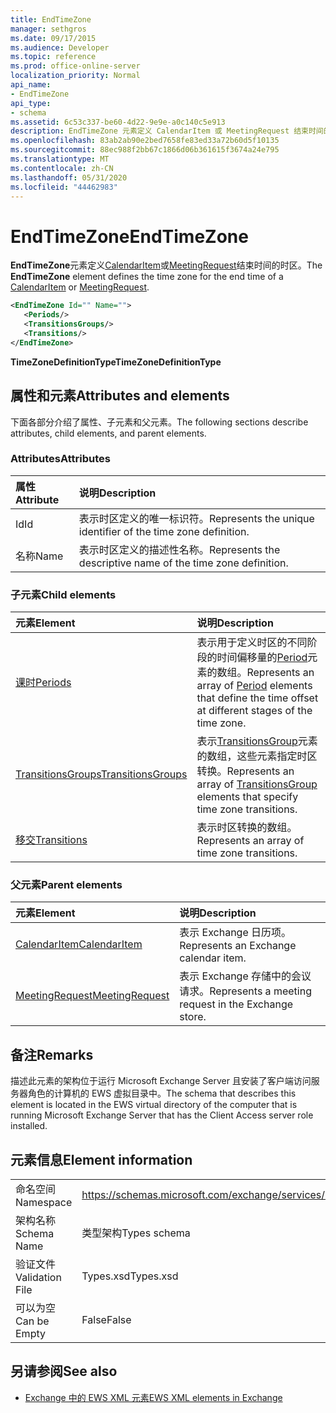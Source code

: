 ```yaml
---
title: EndTimeZone
manager: sethgros
ms.date: 09/17/2015
ms.audience: Developer
ms.topic: reference
ms.prod: office-online-server
localization_priority: Normal
api_name:
- EndTimeZone
api_type:
- schema
ms.assetid: 6c53c337-be60-4d22-9e9e-a0c140c5e913
description: EndTimeZone 元素定义 CalendarItem 或 MeetingRequest 结束时间的时区。
ms.openlocfilehash: 83ab2ab90e2bed7658fe83ed33a72b60d5f10135
ms.sourcegitcommit: 88ec988f2bb67c1866d06b361615f3674a24e795
ms.translationtype: MT
ms.contentlocale: zh-CN
ms.lasthandoff: 05/31/2020
ms.locfileid: "44462983"
---
```

# <a name="endtimezone"></a><span data-ttu-id="29a77-103">EndTimeZone</span><span class="sxs-lookup"><span data-stu-id="29a77-103">EndTimeZone</span></span>

<span data-ttu-id="29a77-104">**EndTimeZone**元素定义[CalendarItem](calendaritem.md)或[MeetingRequest](meetingrequest.md)结束时间的时区。</span><span class="sxs-lookup"><span data-stu-id="29a77-104">The **EndTimeZone** element defines the time zone for the end time of a [CalendarItem](calendaritem.md) or [MeetingRequest](meetingrequest.md).</span></span>
  
```xml
<EndTimeZone Id="" Name="">
   <Periods/>
   <TransitionsGroups/>
   <Transitions/>
</EndTimeZone>
```

 <span data-ttu-id="29a77-105">**TimeZoneDefinitionType**</span><span class="sxs-lookup"><span data-stu-id="29a77-105">**TimeZoneDefinitionType**</span></span>
## <a name="attributes-and-elements"></a><span data-ttu-id="29a77-106">属性和元素</span><span class="sxs-lookup"><span data-stu-id="29a77-106">Attributes and elements</span></span>

<span data-ttu-id="29a77-107">下面各部分介绍了属性、子元素和父元素。</span><span class="sxs-lookup"><span data-stu-id="29a77-107">The following sections describe attributes, child elements, and parent elements.</span></span>
  
### <a name="attributes"></a><span data-ttu-id="29a77-108">Attributes</span><span class="sxs-lookup"><span data-stu-id="29a77-108">Attributes</span></span>

|<span data-ttu-id="29a77-109">**属性**</span><span class="sxs-lookup"><span data-stu-id="29a77-109">**Attribute**</span></span>|<span data-ttu-id="29a77-110">**说明**</span><span class="sxs-lookup"><span data-stu-id="29a77-110">**Description**</span></span>|
|:-----|:-----|
|<span data-ttu-id="29a77-111">Id</span><span class="sxs-lookup"><span data-stu-id="29a77-111">Id</span></span>  <br/> |<span data-ttu-id="29a77-112">表示时区定义的唯一标识符。</span><span class="sxs-lookup"><span data-stu-id="29a77-112">Represents the unique identifier of the time zone definition.</span></span>  <br/> |
|<span data-ttu-id="29a77-113">名称</span><span class="sxs-lookup"><span data-stu-id="29a77-113">Name</span></span>  <br/> |<span data-ttu-id="29a77-114">表示时区定义的描述性名称。</span><span class="sxs-lookup"><span data-stu-id="29a77-114">Represents the descriptive name of the time zone definition.</span></span>  <br/> |
   
### <a name="child-elements"></a><span data-ttu-id="29a77-115">子元素</span><span class="sxs-lookup"><span data-stu-id="29a77-115">Child elements</span></span>

|<span data-ttu-id="29a77-116">**元素**</span><span class="sxs-lookup"><span data-stu-id="29a77-116">**Element**</span></span>|<span data-ttu-id="29a77-117">**说明**</span><span class="sxs-lookup"><span data-stu-id="29a77-117">**Description**</span></span>|
|:-----|:-----|
|[<span data-ttu-id="29a77-118">课时</span><span class="sxs-lookup"><span data-stu-id="29a77-118">Periods</span></span>](periods.md) <br/> |<span data-ttu-id="29a77-119">表示用于定义时区的不同阶段的时间偏移量的[Period](period.md)元素的数组。</span><span class="sxs-lookup"><span data-stu-id="29a77-119">Represents an array of [Period](period.md) elements that define the time offset at different stages of the time zone.</span></span>  <br/> |
|[<span data-ttu-id="29a77-120">TransitionsGroups</span><span class="sxs-lookup"><span data-stu-id="29a77-120">TransitionsGroups</span></span>](transitionsgroups.md) <br/> |<span data-ttu-id="29a77-121">表示[TransitionsGroup](transitionsgroup.md)元素的数组，这些元素指定时区转换。</span><span class="sxs-lookup"><span data-stu-id="29a77-121">Represents an array of [TransitionsGroup](transitionsgroup.md) elements that specify time zone transitions.</span></span>  <br/> |
|[<span data-ttu-id="29a77-122">移交</span><span class="sxs-lookup"><span data-stu-id="29a77-122">Transitions</span></span>](transitions.md) <br/> |<span data-ttu-id="29a77-123">表示时区转换的数组。</span><span class="sxs-lookup"><span data-stu-id="29a77-123">Represents an array of time zone transitions.</span></span>  <br/> |
   
### <a name="parent-elements"></a><span data-ttu-id="29a77-124">父元素</span><span class="sxs-lookup"><span data-stu-id="29a77-124">Parent elements</span></span>

|<span data-ttu-id="29a77-125">**元素**</span><span class="sxs-lookup"><span data-stu-id="29a77-125">**Element**</span></span>|<span data-ttu-id="29a77-126">**说明**</span><span class="sxs-lookup"><span data-stu-id="29a77-126">**Description**</span></span>|
|:-----|:-----|
|[<span data-ttu-id="29a77-127">CalendarItem</span><span class="sxs-lookup"><span data-stu-id="29a77-127">CalendarItem</span></span>](calendaritem.md) <br/> |<span data-ttu-id="29a77-128">表示 Exchange 日历项。</span><span class="sxs-lookup"><span data-stu-id="29a77-128">Represents an Exchange calendar item.</span></span>  <br/> |
|[<span data-ttu-id="29a77-129">MeetingRequest</span><span class="sxs-lookup"><span data-stu-id="29a77-129">MeetingRequest</span></span>](meetingrequest.md) <br/> |<span data-ttu-id="29a77-130">表示 Exchange 存储中的会议请求。</span><span class="sxs-lookup"><span data-stu-id="29a77-130">Represents a meeting request in the Exchange store.</span></span>  <br/> |
   
## <a name="remarks"></a><span data-ttu-id="29a77-131">备注</span><span class="sxs-lookup"><span data-stu-id="29a77-131">Remarks</span></span>

<span data-ttu-id="29a77-132">描述此元素的架构位于运行 Microsoft Exchange Server 且安装了客户端访问服务器角色的计算机的 EWS 虚拟目录中。</span><span class="sxs-lookup"><span data-stu-id="29a77-132">The schema that describes this element is located in the EWS virtual directory of the computer that is running Microsoft Exchange Server that has the Client Access server role installed.</span></span>
  
## <a name="element-information"></a><span data-ttu-id="29a77-133">元素信息</span><span class="sxs-lookup"><span data-stu-id="29a77-133">Element information</span></span>

|||
|:-----|:-----|
|<span data-ttu-id="29a77-134">命名空间</span><span class="sxs-lookup"><span data-stu-id="29a77-134">Namespace</span></span>  <br/> |https://schemas.microsoft.com/exchange/services/2006/types  <br/> |
|<span data-ttu-id="29a77-135">架构名称</span><span class="sxs-lookup"><span data-stu-id="29a77-135">Schema Name</span></span>  <br/> |<span data-ttu-id="29a77-136">类型架构</span><span class="sxs-lookup"><span data-stu-id="29a77-136">Types schema</span></span>  <br/> |
|<span data-ttu-id="29a77-137">验证文件</span><span class="sxs-lookup"><span data-stu-id="29a77-137">Validation File</span></span>  <br/> |<span data-ttu-id="29a77-138">Types.xsd</span><span class="sxs-lookup"><span data-stu-id="29a77-138">Types.xsd</span></span>  <br/> |
|<span data-ttu-id="29a77-139">可以为空</span><span class="sxs-lookup"><span data-stu-id="29a77-139">Can be Empty</span></span>  <br/> |<span data-ttu-id="29a77-140">False</span><span class="sxs-lookup"><span data-stu-id="29a77-140">False</span></span>  <br/> |
   
## <a name="see-also"></a><span data-ttu-id="29a77-141">另请参阅</span><span class="sxs-lookup"><span data-stu-id="29a77-141">See also</span></span>



- [<span data-ttu-id="29a77-142">Exchange 中的 EWS XML 元素</span><span class="sxs-lookup"><span data-stu-id="29a77-142">EWS XML elements in Exchange</span></span>](ews-xml-elements-in-exchange.md)

